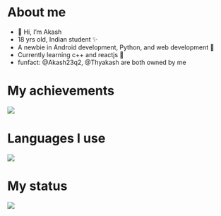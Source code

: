 # About me
- 👋 Hi, I’m Akash
- 18 yrs old, Indian student ✨
- A newbie in Android development, Python, and web development 🐣
- Currently learning c++ and reactjs 👀
- funfact: @Akash23q2, @Thyakash are both owned by me

# My achievements
<img src="https://github-readme-stats.vercel.app/api?username=Akash23q2&show_icons=true"/>

# Languages I use
<img src="https://github-readme-stats.vercel.app/api/top-langs?username=Akash23q2"/>

# My status
<img src="https://github-readme-streak-stats.herokuapp.com/?user=Akash23q2"/>


